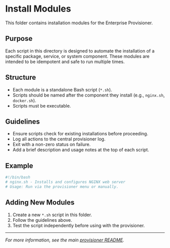 # Install Modules

This folder contains installation modules for the Enterprise Provisioner.

## Purpose

Each script in this directory is designed to automate the installation of a specific package, service, or system component. These modules are intended to be idempotent and safe to run multiple times.

## Structure

- Each module is a standalone Bash script (`*.sh`).
- Scripts should be named after the component they install (e.g., `nginx.sh`, `docker.sh`).
- Scripts must be executable.

## Guidelines

- Ensure scripts check for existing installations before proceeding.
- Log all actions to the central provisioner log.
- Exit with a non-zero status on failure.
- Add a brief description and usage notes at the top of each script.

## Example

```bash
#!/bin/bash
# nginx.sh - Installs and configures NGINX web server
# Usage: Run via the provisioner menu or manually.
```

## Adding New Modules

1. Create a new `*.sh` script in this folder.
2. Follow the guidelines above.
3. Test the script independently before using with the provisioner.

---
*For more information, see the main [provisioner README](../../readme.md).*